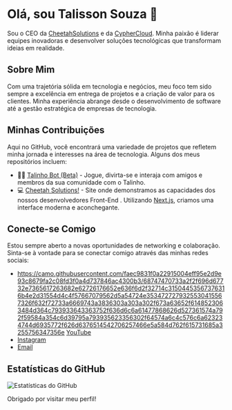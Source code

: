 # Olá, sou Talisson Souza 👋

Sou o CEO da [CheetahSolutions](https://github.com/CheetahSolutions) e da [CypherCloud](https://discord.gg/YpsFzkWQcG). Minha paixão é liderar equipes inovadoras e desenvolver soluções tecnológicas que transformam ideias em realidade.

## Sobre Mim

Com uma trajetória sólida em tecnologia e negócios, meu foco tem sido sempre a excelência em entrega de projetos e a criação de valor para os clientes. Minha experiência abrange desde o desenvolvimento de software até a gestão estratégica de empresas de tecnologia.

## Minhas Contribuições

Aqui no GitHub, você encontrará uma variedade de projetos que refletem minha jornada e interesses na área de tecnologia. Alguns dos meus repositórios incluem:

- 👨‍🚒 [Talinho Bot (Beta)](https://github.com/iSimplez/talinho-bot) - Jogue, divirta-se e interaja com amigos e membros da sua comunidade com o Talinho.
- 💻 [Cheetah Solutions!](https://cheetah-solutions.netlify.app/en) - Site onde demonstramos as capacidades dos nossos desenvolvedores Front-End . Utilizando [Next.js](https://nextjs.org/), criamos uma interface moderna e aconchegante.

## Conecte-se Comigo

Estou sempre aberto a novas oportunidades de networking e colaboração. Sinta-se à vontade para se conectar comigo através das minhas redes sociais:

- https://camo.githubusercontent.com/faec9831f0a22915004eff95e2d9e93c8679fa2c08fd3f0a4d737846ac4300b3/68747470733a2f2f696d67732e7365617263682e62726176652e636f6d2f32714c31504453567376316b4e2d31554d4c4f57667079562d5a54724e3534727279325530415567326f632f72733a6669743a3836303a303a302f673a63652f6148523063484d364c793933643363752f636d6c6a61477868626d527361574a792f59584a354c6d39795a793935623356302f64574a6c4c576c6a623234744d6935772f626d6376514542706257466e5a584d762f615731685a3255756347356e [YouTube](https://youtube.com/@TalissonSouza)
- [Instagram](https://www.instagram.com/_talissonzx/)
- [Email](contatotalissonsouza@gmail.com)

## Estatísticas do GitHub

![Estatísticas do GitHub](https://github-readme-stats.vercel.app/api?username=seuusuario&show_icons=true&theme=radical)

Obrigado por visitar meu perfil!
